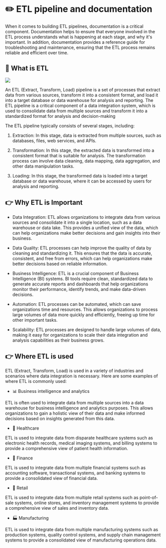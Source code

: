 # :pencil2: ETL pipeline and documentation 

When it comes to building ETL pipelines, documentation is a critical component. Documentation helps to ensure that everyone involved in the ETL process understands what is happening at each stage, and why it's important. In addition, documentation provides a reference guide for troubleshooting and maintenance, ensuring that the ETL process remains reliable and efficient over time.

## :thinking: What is ETL 

![](https://uploads-ssl.webflow.com/61aaafd445ccb86f98678181/6217a939b2338c00424dabc4_aqw_banner%20(1).gif)


An ETL (Extract, Transform, Load) pipeline is a set of processes that extract data from various sources, transform it into a consistent format, and load it into a target database or data warehouse for analysis and reporting. The ETL pipeline is a critical component of a data integration system, which is used to consolidate data from multiple sources and transform it into a standardized format for analysis and decision-making

The ETL pipeline typically consists of several stages, including:

1. Extraction: In this stage, data is extracted from multiple sources, such as databases, files, web services, and APIs.

2. Transformation: In this stage, the extracted data is transformed into a consistent format that is suitable for analysis.
   The transformation process can involve data   cleaning, data mapping, data aggregation, and other data manipulation tasks.

3. Loading: In this stage, the transformed data is loaded into a target database or data warehouse, where it can be accessed by users for analysis and reporting.

## :point_right: Why ETL is Important

* Data Integration: ETL allows organizations to integrate data from various sources and consolidate it into a single location, such as a data warehouse or data lake. This provides a unified view of the data, which can help organizations make better decisions and gain insights into their business.

* Data Quality: ETL processes can help improve the quality of data by cleaning and standardizing it. This ensures that the data is accurate, consistent, and free from errors, which can help organizations make better decisions based on reliable information.

* Business Intelligence: ETL is a crucial component of Business Intelligence (BI) systems. BI tools require clean, standardized data to generate accurate reports and dashboards that help organizations monitor their performance, identify trends, and make data-driven decisions.

* Automation: ETL processes can be automated, which can save organizations time and resources. This allows organizations to process large volumes of data more quickly and efficiently, freeing up time for other important tasks.

* Scalability: ETL processes are designed to handle large volumes of data, making it easy for organizations to scale their data integration and analysis capabilities as their business grows.

## :point_right: Where ETL is used

ETL (Extract, Transform, Load) is used in a variety of industries and scenarios where data integration is necessary. Here are some examples of where ETL is commonly used:

* :bar_chart: Business intelligence and analytics 

ETL is often used to integrate data from multiple sources into a data warehouse for business intelligence and analytics purposes. This allows organizations to gain a holistic view of their data and make informed decisions based on insights generated from this data.

* :hospital: Healthcare

ETL is used to integrate data from disparate healthcare systems such as electronic health records, medical imaging systems, and billing systems to provide a comprehensive view of patient health information.

*  :bank: Finance

ETL is used to integrate data from multiple financial systems such as accounting software, transactional systems, and banking systems to provide a consolidated view of financial data.

* :department_store: Retail

ETL is used to integrate data from multiple retail systems such as point-of-sale systems, online stores, and inventory management systems to provide a comprehensive view of sales and inventory data.

* :factory: Manufacturing

ETL is used to integrate data from multiple manufacturing systems such as production systems, quality control systems, and supply chain management systems to provide a consolidated view of manufacturing operations data.
